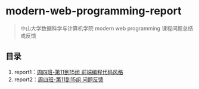 # modern-web-programming-report
> 中山大学数据科学与计算机学院 modern web programming 课程问题总结或反馈

## 目录
1. report1：[周四班-第11到15组 前端编程代码风格]
2. report2：[周四班-第11到15组 问题反馈]
 
[周四班-第11到15组 前端编程代码风格]: https://github.com/wujr5/modern-web-programming-report/issues/2
[周四班-第11到15组 问题反馈]: https://github.com/wujr5/modern-web-programming-report/issues/2
